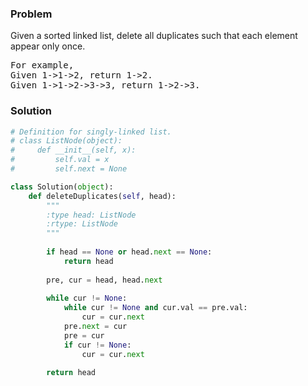 ### Problem
Given a sorted linked list, delete all duplicates such that each element appear only once.
<pre>
For example,
Given 1->1->2, return 1->2.
Given 1->1->2->3->3, return 1->2->3.
</pre>

### Solution

```python
# Definition for singly-linked list.
# class ListNode(object):
#     def __init__(self, x):
#         self.val = x
#         self.next = None

class Solution(object):
    def deleteDuplicates(self, head):
        """
        :type head: ListNode
        :rtype: ListNode
        """
        
        if head == None or head.next == None:
            return head
        
        pre, cur = head, head.next
        
        while cur != None:
            while cur != None and cur.val == pre.val:
                cur = cur.next
            pre.next = cur
            pre = cur
            if cur != None:
                cur = cur.next
        
        return head
        
```